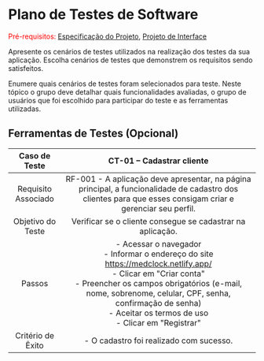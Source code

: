 # Plano de Testes de Software

<span style="color:red">Pré-requisitos: <a href="2-Especificação do Projeto.md"> Especificação do Projeto</a></span>, <a href="3-Projeto de Interface.md"> Projeto de Interface</a>

Apresente os cenários de testes utilizados na realização dos testes da sua aplicação. Escolha cenários de testes que demonstrem os requisitos sendo satisfeitos.

Enumere quais cenários de testes foram selecionados para teste. Neste tópico o grupo deve detalhar quais funcionalidades avaliadas, o grupo de usuários que foi escolhido para participar do teste e as ferramentas utilizadas.
 
## Ferramentas de Testes (Opcional)

| **Caso de Teste** 	| **CT-01 – Cadastrar cliente** 	|
|:---:	|:---:	|
|	Requisito Associado 	| RF-001 - A aplicação deve apresentar, na página principal, a funcionalidade de cadastro dos clientes para que esses consigam criar e gerenciar seu perfil. |
| Objetivo do Teste 	| Verificar se o cliente consegue se cadastrar na aplicação. |
| Passos 	| - Acessar o navegador <br> - Informar o endereço do site https://medclock.netlify.app/<br> - Clicar em "Criar conta" <br> - Preencher os campos obrigatórios (e-mail, nome, sobrenome, celular, CPF, senha, confirmação de senha) <br> - Aceitar os termos de uso <br> - Clicar em "Registrar" |
|Critério de Êxito | - O cadastro foi realizado com sucesso. |
